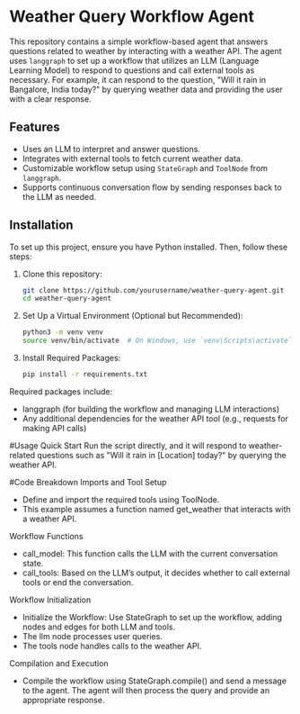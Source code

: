 # Weather Query Workflow Agent

This repository contains a simple workflow-based agent that answers questions related to weather by interacting with a weather API. The agent uses `langgraph` to set up a workflow that utilizes an LLM (Language Learning Model) to respond to questions and call external tools as necessary. For example, it can respond to the question, "Will it rain in Bangalore, India today?" by querying weather data and providing the user with a clear response.

## Features

- Uses an LLM to interpret and answer questions.
- Integrates with external tools to fetch current weather data.
- Customizable workflow setup using `StateGraph` and `ToolNode` from `langgraph`.
- Supports continuous conversation flow by sending responses back to the LLM as needed.

## Installation

To set up this project, ensure you have Python installed. Then, follow these steps:

1. Clone this repository:

   ```bash
   git clone https://github.com/yourusername/weather-query-agent.git
   cd weather-query-agent
2. Set Up a Virtual Environment (Optional but Recommended):

    ```bash
    python3 -m venv venv
    source venv/bin/activate  # On Windows, use `venv\Scripts\activate`

3. Install Required Packages:

    ```bash
    pip install -r requirements.txt

Required packages include:
- langgraph (for building the workflow and managing LLM interactions)
- Any additional dependencies for the weather API tool (e.g., requests for making API calls)

#Usage
Quick Start
Run the script directly, and it will respond to weather-related questions such as "Will it rain in [Location] today?" by querying the weather API.

#Code Breakdown
Imports and Tool Setup
- Define and import the required tools using ToolNode.
- This example assumes a function named get_weather that interacts with a weather API.

Workflow Functions
- call_model: This function calls the LLM with the current conversation state.
- call_tools: Based on the LLM’s output, it decides whether to call external tools or end the conversation.

Workflow Initialization
- Initialize the Workflow: Use StateGraph to set up the workflow, adding nodes and edges for both LLM and tools.
- The llm node processes user queries.
- The tools node handles calls to the weather API.

Compilation and Execution
- Compile the workflow using StateGraph.compile() and send a message to the agent. The agent will then process the query and provide an appropriate response.
